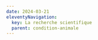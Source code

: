 ```yaml
---
date: 2024-03-21
eleventyNavigation:
  key: La recherche scientifique
  parent: condition-animale
---
```

